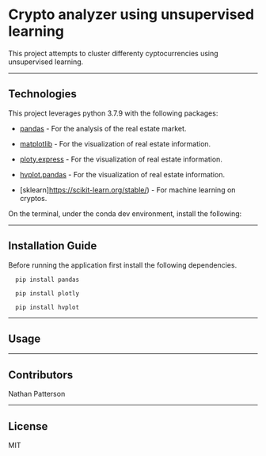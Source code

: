# Crypto analyzer using unsupervised learning

This project attempts to cluster differenty cyptocurrencies using unsupervised learning.

---

## Technologies

This project leverages python 3.7.9 with the following packages:

* [pandas](https://pandas.pydata.org/docs/) - For the analysis of the real estate market.

* [matplotlib](https://matplotlib.org/) - For the visualization of real estate information.

* [ploty.express](https://plotly.com/python/plotly-express/) - For the visualization of real estate information.

* [hvplot.pandas](https://hvplot.holoviz.org/user_guide/Introduction.html) - For the visualization of real estate information.

* [sklearn]https://scikit-learn.org/stable/) - For machine learning on cryptos.

On the terminal, under the conda dev environment, install the following:

---

## Installation Guide

Before running the application first install the following dependencies.

```
  pip install pandas

  pip install plotly

  pip install hvplot
```

---

## Usage

---

## Contributors 

Nathan Patterson

---

## License

MIT
